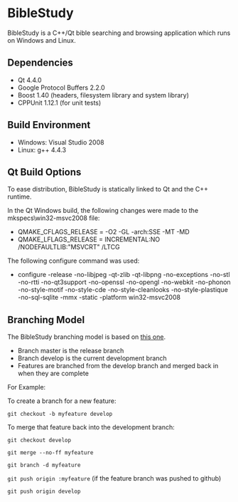 BibleStudy
==========
BibleStudy is a C++/Qt bible searching and browsing application which runs on Windows and Linux.

Dependencies
------------
* Qt 4.4.0
* Google Protocol Buffers 2.2.0
* Boost 1.40 (headers, filesystem library and system library)
* CPPUnit 1.12.1 (for unit tests)

Build Environment
-----------------
* Windows: Visual Studio 2008
* Linux: g++ 4.4.3

Qt Build Options
----------------

To ease distribution, BibleStudy is statically linked to Qt and the C++ runtime.

In the Qt Windows build, the following changes were made to the mkspecs\win32-msvc2008 file:
* QMAKE_CFLAGS_RELEASE = -O2 -GL -arch:SSE -MT -MD
* QMAKE_LFLAGS_RELEASE = INCREMENTAL:NO /NODEFAULTLIB:"MSVCRT" /LTCG

The following configure command was used:
* configure -release -no-libjpeg -qt-zlib -qt-libpng -no-exceptions -no-stl -no-rtti -no-qt3support -no-openssl -no-opengl -no-webkit -no-phonon -no-style-motif -no-style-cde -no-style-cleanlooks -no-style-plastique -no-sql-sqlite -mmx -static -platform win32-msvc2008

Branching Model
---------------
The BibleStudy branching model is based on [this one](http://nvie.com/posts/a-successful-git-branching-model/).

* Branch master is the release branch
* Branch develop is the current development branch
* Features are branched from the develop branch and merged back in when they are complete

For Example:

To create a branch for a new feature:

`git checkout -b myfeature develop`

To merge that feature back into the development branch:

`git checkout develop`

`git merge --no-ff myfeature`

`git branch -d myfeature`

`git push origin :myfeature` (if the feature branch was pushed to github)

`git push origin develop`
